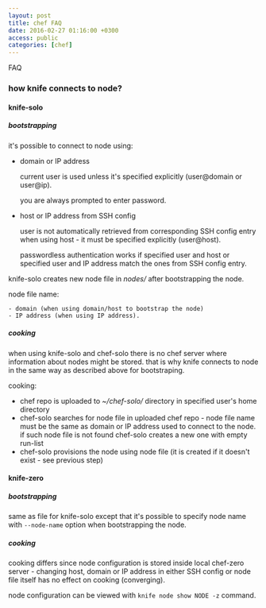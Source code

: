 ```yaml
---
layout: post
title: chef FAQ
date: 2016-02-27 01:16:00 +0300
access: public
categories: [chef]
---
```


FAQ

<!-- more -->

### how knife connects to node?

#### knife-solo

#####  bootstrapping

  it's possible to connect to node using:

  - domain or IP address

    current user is used unless it's specified explicitly
    (user@domain or user@ip).

    you are always prompted to enter password.

  - host or IP address from SSH config

    user is not automatically retrieved from corresponding SSH config entry
    when using host - it must be specified explicitly (user@host).

    passwordless authentication works if specified user and host or
    specified user and IP address match the ones from SSH config entry.

  knife-solo creates new node file in _nodes/_ after bootstrapping the node.

  node file name:

    - domain (when using domain/host to bootstrap the node)
    - IP address (when using IP address).

##### cooking

  when using knife-solo and chef-solo there is no chef server where
  information about nodes might be stored.
  that is why knife connects to node in the same way as described above
  for bootstraping.

  cooking:

  - chef repo is uploaded to _~/chef-solo/_ directory in
    specified user's home directory
  - chef-solo searches for node file in uploaded chef repo -
    node file name must be the same as domain or IP address used
    to connect to the node. if such node file is not found
    chef-solo creates a new one with empty run-list
  - chef-solo provisions the node using node file
    (it is created if it doesn't exist - see previous step)

#### knife-zero

#####  bootstrapping

  same as file for knife-solo except that it's possible to specify node
  name with `--node-name` option when bootstrapping the node.

##### cooking

  cooking differs since node configuration is stored inside local
  chef-zero server - changing host, domain or IP address in either SSH
  config or node file itself has no effect on cooking (converging).

  node configuration can be viewed with `knife node show NODE -z` command.
